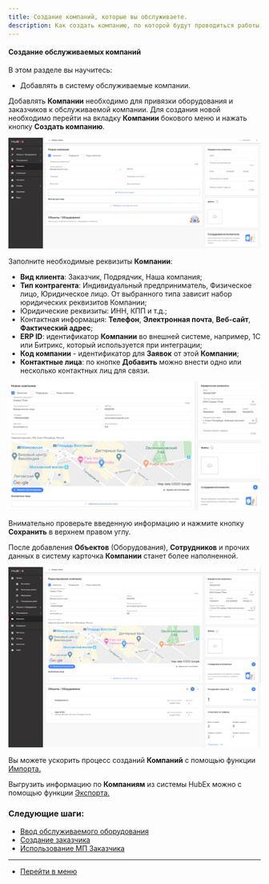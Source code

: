 ```yaml
---
title: Создание компаний, которые вы обслуживаете.
description: Как создать компанию, по которой будут проводиться работы, в системе HubEx?
---
```



<!-- Yandex.Metrika counter -->
<script type="text/javascript">
    (function (m, e, t, r, i, k, a) {
        m[i] = m[i] || function () {
            (m[i].a = m[i].a || []).push(arguments)
        };
        m[i].l = 1 * new Date();
        k = e.createElement(t), a = e.getElementsByTagName(t)[0], k.async = 1, k.src = r, a.parentNode.insertBefore(k, a)
    })
    (window, document, "script", "https://mc.yandex.ru/metrika/tag.js", "ym");
    ym('{{ site.yandex_metric }}', "init", {
        id: '{{ site.yandex_metric }}',
        clickmap: true,
        trackLinks: true,
        accurateTrackBounce: true,
        webvisor: true
    });
</script>
<noscript>
    <div><img src="https://mc.yandex.ru/watch/'{{ site.yandex_metric }}'" style="position:absolute; left:-9999px;"
              alt=""/></div>
</noscript>
<!-- /Yandex.Metrika counter -->

#### Создание обслуживаемых компаний
В этом разделе вы научитесь:
- Добавлять в систему обслуживаемые компании.

<p>Добавлять <strong>Компании</strong> необходимо для привязки оборудования и заказчиков к обслуживаемой компании. Для
    создания новой необходимо перейти на вкладку <strong>Компании</strong> бокового меню и
    нажать кнопку <strong>Создать компанию</strong>.</p>

![1.png](/attachments/images/FAQ/USER/CreatingCompany/CompanyEmpty.jpg)

<p>Заполните необходимые реквизиты <strong>Компании</strong>: </p>
<p>
<ul>
    <li><strong> Вид клиента</strong>: Заказчик, Подрядчик, Наша компания;</li>
    <li><strong> Тип контрагента</strong>: Индивидуальный предприниматель, Физическое лицо, Юридическое лицо. От
        выбранного типа зависит набор юридических реквизитов Компании;
    </li>
    <li> Юридические реквизиты: ИНН, КПП и т.д.;</li>
    <li> Контактная информация: <strong> Телефон</strong>, <strong>Электронная почта</strong>, <strong>Веб-сайт</strong>,
        <strong>Фактический адрес</strong>;
    </li>
    <li><strong>ERP ID</strong>: идентификатор <strong>Компании</strong> во внешней системе, например, 1С или Битрикс,
        который используется при интеграции;
    </li>
    <li><strong>Код компании</strong> - идентификатор для <strong>Заявок</strong> от этой <strong>Компании</strong>;
    </li>
    <li><strong>Контактные лица</strong>: по кнопке <strong>Добавить</strong> можно внести одно или несколько контактных
        лиц для связи.
    </li>
</ul> </p>


![2.png](/attachments/images/FAQ/USER/CreatingCompany/CreateNewCompany.jpg)

Внимательно проверьте введенную информацию и нажмите кнопку <strong>Сохранить</strong> в верхнем правом углу.

После добавления <strong>Объектов</strong> (Оборудования),
<strong>Сотрудников</strong> и прочих данных в систему карточка <strong>Компании</strong> станет более наполненной.

![3.png](/attachments/images/FAQ/USER/CreatingCompany/CompanyInfo.jpg)


<p> Вы можете ускорить процесс созданий <strong>Компаний</strong> с помощью функции <a
        href="https://wiki.hubex.ru/docs/FAQ/RU/user/Import.html#companies"> Импорта.</a></p>
<p> Выгрузить информацию по <strong>Компаниям</strong> из системы HubEx можно с помощью функции <a
        href="https://wiki.hubex.ru/docs/FAQ/RU/user/Export.html#companies"> Экспорта.</a></p>


### Следующие шаги:
- [Ввод обслуживаемого оборудования](./CreatingObjects.md)
- [Создание заказчика](./CreatingCustomer.md)
- [Использование МП Заказчика](./CustomerApp.md)


___
- [Перейти в меню](http://wiki.hubex.ru)
